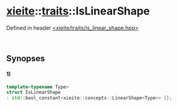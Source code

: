 # [xieite](../../xieite.md)\:\:[traits](../../traits.md)\:\:IsLinearShape
Defined in header [<xieite/traits/is_linear_shape.hpp>](../../../include/xieite/traits/is_linear_shape.hpp)

&nbsp;

## Synopses
#### 1)
```cpp
template<typename Type>
struct IsLinearShape
: std::bool_constant<xieite::concepts::LinearShape<Type>> {};
```
